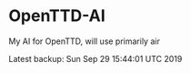 # OpenTTD-AI
My AI for OpenTTD, will use primarily air

Latest backup: Sun Sep 29 15:44:01 UTC 2019
